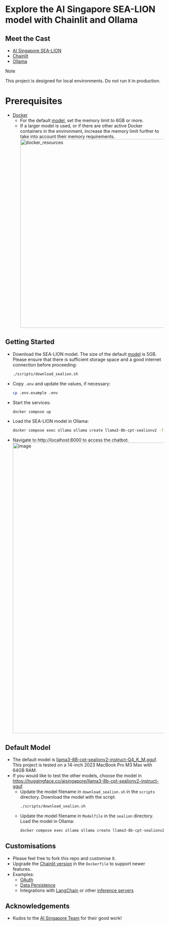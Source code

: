 # Explore the AI Singapore SEA-LION model with Chainlit and Ollama

## Meet the Cast
- [AI Singapore SEA-LION](https://github.com/aisingapore/sealion)
- [Chainlit](https://github.com/Chainlit/chainlit)
- [Ollama](https://github.com/ollama/ollama/blob/main/README.md#customize-a-model)

> [!NOTE]  
> This project is designed for local environments. Do not run it in production.

# Prerequisites
- [Docker](https://docs.docker.com/engine/install/)
  - For the default [model](https://huggingface.co/aisingapore/llama3-8b-cpt-sealionv2-instruct-gguf/blob/main/llama3-8B-cpt-sealionv2-instruct-Q4_K_M.gguf), set the memory limit to 6GB or more.
  - If a larger model is used, or if there are other active Docker containers in the environment, increase the memory limit further to take into account their memory requirements.
    <img width="600" alt="docker_resources" src="https://github.com/user-attachments/assets/069da8c8-66e9-4a9a-9820-9e2fcb5430f9">

## Getting Started
- Download the SEA-LION model. The size of the default [model](https://huggingface.co/aisingapore/llama3-8b-cpt-sealionv2-instruct-gguf/blob/main/llama3-8B-cpt-sealionv2-instruct-Q4_K_M.gguf) is 5GB. Please ensure that there is sufficient storage space and a good internet connection before proceeding:
  ```bash
  ./scripts/download_sealion.sh
  ```
- Copy ```.env``` and update the values, if necessary:
  ```bash
  cp .env.example .env
  ```
- Start the services:
  ```bash
  docker compose up
  ```
- Load the SEA-LION model in Ollama:
  ```bash
  docker compose exec ollama ollama create llama3-8b-cpt-sealionv2 -f Modelfile
  ```
- Navigate to http://localhost:8000 to access the chatbot.
  <img width="924" alt="image" src="https://github.com/user-attachments/assets/517c527c-e730-434a-bb35-1550b938ffa2">


## Default Model
- The default model is [llama3-8B-cpt-sealionv2-instruct-Q4_K_M.gguf](https://huggingface.co/aisingapore/llama3-8b-cpt-sealionv2-instruct-gguf/blob/main/llama3-8B-cpt-sealionv2-instruct-Q4_K_M.gguf). This project is tested on a 14-inch 2023 MacBook Pro M3 Max with 64GB RAM.
- If you would like to test the other models, choose the model in https://huggingface.co/aisingapore/llama3-8b-cpt-sealionv2-instruct-gguf.
  - Update the model filename in  ```download_sealion.sh``` in the ```scripts``` directory. Download the model with the script.
    ```bash
    ./scripts/download_sealion.sh
    ```
  - Update the model filename in ```Modelfile``` in the ```sealion``` directory. Load the model in Ollama:
    ```bash
    docker compose exec ollama ollama create llama3-8b-cpt-sealionv2 -f Modelfile
    ```

## Customisations
- Please feel free to fork this repo and customise it.
- Upgrade the [Chainlit version](https://github.com/Chainlit/chainlit/releases) in the ```Dockerfile``` to support newer features.
- Examples:
  - [OAuth](https://docs.chainlit.io/authentication/oauth)
  - [Data Persistence](https://docs.chainlit.io/data-persistence/custom#sql-alchemy-data-layer)
  - Integrations with [LangChain](https://docs.chainlit.io/integrations/langchain) or other [inference servers](https://docs.chainlit.io/integrations/message-based)

## Acknowledgements
- Kudos to the [AI Singapore Team](https://huggingface.co/aisingapore/llama3-8b-cpt-sealionv2-instruct-gguf#the-team) for their good work!
